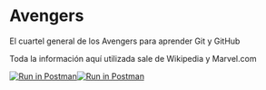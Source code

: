 # Avengers

El cuartel general de los Avengers para aprender Git y GitHub

Toda la información aquí utilizada sale de Wikipedia y Marvel.com


[![Run in Postman](https://run.pstmn.io/button.svg)](https://app.getpostman.com/run-collection/10480298-474bb03b-3c20-4219-ad26-514635b416f9?action=collection%2Ffork&collection-url=entityId%3D10480298-474bb03b-3c20-4219-ad26-514635b416f9%26entityType%3Dcollection%26workspaceId%3Dd4d9d207-64a6-459b-a3d7-8a1075be5429)[![Run in Postman](https://run.pstmn.io/button.svg)](https://app.getpostman.com/run-collection/10480298-474bb03b-3c20-4219-ad26-514635b416f9?action=collection%2Ffork&collection-url=entityId%3D10480298-474bb03b-3c20-4219-ad26-514635b416f9%26entityType%3Dcollection%26workspaceId%3Dd4d9d207-64a6-459b-a3d7-8a1075be5429)
